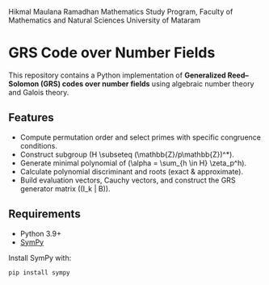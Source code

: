 Hikmal Maulana Ramadhan
Mathematics Study Program, Faculty of Mathematics and Natural Sciences
University of Mataram

# GRS Code over Number Fields

This repository contains a Python implementation of **Generalized Reed–Solomon (GRS) codes over number fields** using algebraic number theory and Galois theory.

## Features
- Compute permutation order and select primes with specific congruence conditions.  
- Construct subgroup \(H \subseteq (\mathbb{Z}/p\mathbb{Z})^*\).  
- Generate minimal polynomial of \(\alpha = \sum_{h \in H} \zeta_p^h\).  
- Calculate polynomial discriminant and roots (exact & approximate).  
- Build evaluation vectors, Cauchy vectors, and construct the GRS generator matrix \((I_k | B)\).  

## Requirements
- Python 3.9+  
- [SymPy](https://www.sympy.org/en/index.html)  

Install SymPy with:
```bash
pip install sympy
